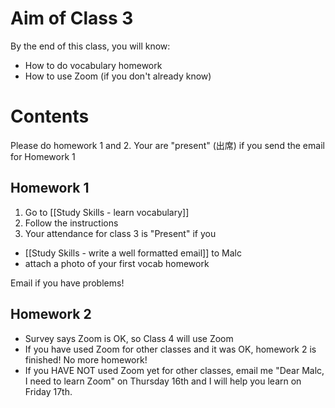 # Aim of Class 3
By the end of this class, you will know:
* How to do vocabulary homework
* How to use Zoom (if you don't already know)

# Contents
Please do homework 1 and 2. 
Your are "present" (出席) if you send the email for Homework 1

## Homework 1

1) Go to [[Study Skills - learn vocabulary]]
2) Follow the instructions
3) Your attendance for class 3 is "Present" if you 
* [[Study Skills - write a well formatted email]] to Malc
* attach a photo of your first vocab homework 

Email if you have problems!

## Homework 2
* Survey says Zoom is OK, so Class 4 will use Zoom
* If you have used Zoom for other classes and it was OK, homework 2 is finished! No more homework!
* If you HAVE NOT used Zoom yet for other classes, email me "Dear Malc, I need to learn Zoom" on Thursday 16th and I will help you learn on Friday 17th. 








